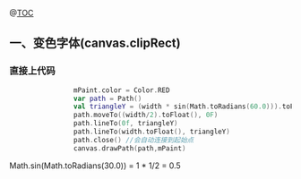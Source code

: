 @[TOC](变色字体) 

## 一、变色字体(canvas.clipRect)


### 直接上代码

``` kotlin 
                mPaint.color = Color.RED
                var path = Path()
                val triangleY = (width * sin(Math.toRadians(60.0))).toFloat()
                path.moveTo((width/2).toFloat(), 0F)
                path.lineTo(0f, triangleY)
                path.lineTo(width.toFloat(), triangleY)
                path.close() //会自动连接到起始点
                canvas.drawPath(path,mPaint)
```

Math.sin(Math.toRadians(30.0)) = 1 * 1/2 = 0.5




